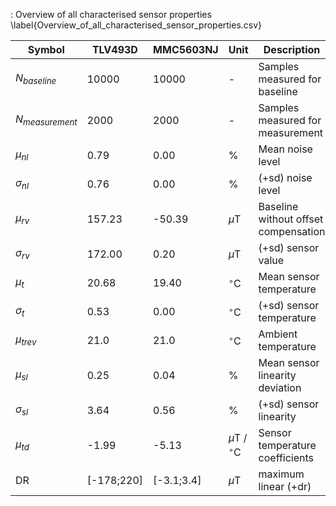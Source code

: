 : Overview of all characterised sensor properties \label{Overview_of_all_characterised_sensor_properties.csv}

| Symbol            | TLV493D    | MMC5603NJ  | Unit                 | Description                          |
| ----------------- | ---------- | ---------- | -------------------- | ------------------------------------ |
| $N_{baseline}$    | 10000      | 10000      | -                    | Samples measured for baseline        |
| $N_{measurement}$ | 2000       | 2000       | -                    | Samples measured for measurement     |
| $\mu_{nl}$        | 0.79       | 0.00       | %                    |  Mean noise level                    |
| $\sigma_{nl}$     | 0.76       | 0.00       | %                    | (+sd) noise level                    |
| $\mu_{rv}$        | 157.23     | -50.39     | $\mu$T               | Baseline without offset compensation |
| $\sigma_{rv}$     | 172.00     | 0.20       | $\mu$T               | (+sd) sensor value                   |
| $\mu_{t}$         | 20.68      | 19.40      | $^{\circ}$C          | Mean sensor temperature              |
| $\sigma_{t}$      | 0.53       | 0.00       | $^{\circ}$C          | (+sd) sensor temperature             |
| $\mu_{trev}$      | 21.0       | 21.0       | $^{\circ}$C          | Ambient temperature                  |
| $\mu_{sl}$        | 0.25       | 0.04       | %                    |  Mean sensor linearity deviation     |
| $\sigma_{sl}$     | 3.64       | 0.56       | %                    | (+sd) sensor linearity               |
| $\mu_{td}$        | -1.99      | -5.13      | $\mu$T / $^{\circ}$C |  Sensor temperature coefficients     |
| DR                | [-178;220] | [-3.1;3.4] |  $\mu$T              |  maximum linear (+dr)                |

